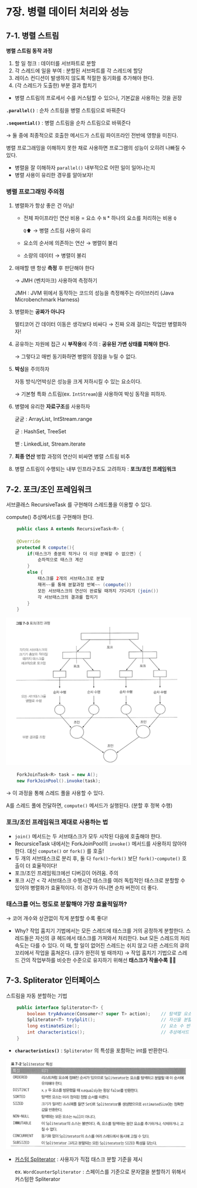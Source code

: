 # 7장. 병렬 데이터 처리와 성능

## 7-1. 병렬 스트림

**병렬 스트림 동작 과정**

1. 할 일 청크  : 데이터를 서브파트로 분할
2. 각 스레드에 일을 부여 : 분할된 서브파트를 각 스레드에 할당
3. 레이스 컨디션이 발생하지 않도록 적절한 동기화를 추가해야 한다.
4. (각 스레드가 도출한) 부분 결과 합치기

- 병렬 스트림의 프로세서 수를 커스텀할 수 있으나, 기본값을 사용하는 것을 권장

**`.parallel()`** : 순차 스트림을 병렬 스트림으로 바꿔준다

**`.sequential()`** : 병렬 스트림을 순차 스트림으로 바꿔준다

→ 둘 중에 최종적으로 호출한 메서드가 스트림 파이프라인 전반에 영향을 미친다.

병렬 프로그래밍을 이해하지 못한 채로 사용하면 프로그램의 성능이 오히려 나빠질 수 있다.

- 병렬을 잘 이해하자 `parallel()` 내부적으로 어떤 일이 일어나는지
- 병렬 사용이 유리한 경우를 알아보자!

### 병렬 프로그래밍 주의점

1. 병렬화가 항상 좋은 건 아님!
    - 전체 파이프라인 연산 비용 = 요소 수 `N` * 하나의 요소를 처리하는 비용 `Q`

      `Q`⬆️ → 병렬 스트림 사용이 유리

    - 요소의 순서에 의존하는 연산 → 병렬이 불리
    - 소량의 데이터 → 병렬이 불리

2. 애매할 땐 항상 **측정** 후 판단해야 한다

   → JMH (벤치마크) 사용하여 측정하기

   JMH : JVM 위에서 동작하는 코드의 성능을 측정해주는 라이브러리 (Java Microbenchmark Harness)

3. 병렬화는 **공짜가 아니다**

   멀티코어 간 데이터 이동은 생각보다 비싸다 → 진짜 오래 걸리는 작업만 병렬화하자!

4. 공유하는 자원에 접근 시 **부작용**에 주의 : **공유된 가변 상태를 피해야 한다.**

   → 그렇다고 매번 동기화하면 병렬의 장점을 누릴 수 없다.

5. **박싱**을 주의하자

   자동 방식/언박싱은 성능을 크게 저하시킬 수 있는 요소이다.

   → 기본형 특화 스트림(ex. `IntStream`)을 사용하여 박싱 동작을 피하자.

6. 병렬에 유리한 **자료구조**를 사용하자

   굳굳 : ArrayList, IntStream.range

   굳 : HashSet, TreeSet

   밷 : LinkedList, Stream.iterate

7. **최종 연산** 병합 과정의 연산이 비싸면 병렬 스트림 비추

8. 병렬 스트림이 수행되는 내부 인프라구조도 고려하자 : **포크/조인 프레임워크**

## 7-2. 포크/조인 프레임워크

서브클래스 RecursiveTask<R> 를 구현해야 스레드풀을 이용할 수 있다.

compute() 추상메서드를 구현해야 한다.

```java
    public class A extends RecursiveTask<R> {

    @Override
    protected R compute(){
        if(태스크가 충분히 작거나 더 이상 분해할 수 없으면) {
            순차적으로 태스크 계산
        }
        else {
            태스크를 2개의 서브태스크로 분할
            재귀~~를 통해 분할과정 반복~~ (compute())
            모든 서브태스크의 연산이 완료될 때까지 기다리기 (join())
            각 서브태스크의 결과를 합치기
        }
    }
```

![](../image/ch7-2.png)

```java
    ForkJoinTask<R> task = new A();
    new ForkJoinPool().invoke(task);
```

→ 이 과정을 통해 스레드 풀을 사용할 수 있다.

A를 스레드 풀에 전달하면, `compute()` 메서드가 실행된다. (분할 후 정복 수행)

### 포크/조인 프레임워크 제대로 사용하는 법

- `join()` 메서드는 두 서브태스크가 모두 시작된 다음에 호출해야 한다.
- RecursiceTask 내에서는 ForkJoinPool의 `invoke()` 메서드를 사용하지 않아야 한다.
  대신 `compute()` or `fork()` 를 호출!
- 두 개의 서브태스크로 분리 후, 둘 다 `fork()`-`fork()` 보단 `fork()`-`compute()` 호출이 더 효율적이다!
- 포크/조인 프레임워크에선 디버깅이 어려움. 주의
- 포크 시간 < 각 서브태스크 수행시간
  태스크를 여러 독립적인 태스크로 분할할 수 있어야
  병렬화가 효율적이다. 이 경우가 아니면 순차 버전이 더 좋다.
### 태스크를 어느 정도로 분할해야 가장 효율적일까?
→ 코어 개수와 상관없이 작게 분할할 수록 좋다!
- Why?
  작업 훔치기 기법에서는 모든 스레드에 태스크를 거의 공정하게 분할한다.
  스레드들은 자신의 큐 헤드에서 태스크를 가져와서 처리한다.
  but 모든 스레드의 처리 속도는 다를 수 있다.
  이 때, 할 일이 없어진 스레드는 쉬지 않고 다른 스레드의 큐의 꼬리에서 작업을 훔쳐온다. (큐가 완전히 빌 때까지)
  → 작업 훔치기 기법으로 스레드 간의 작업부하를 비슷한 수준으로 유지하기 위해선 **태스크가 작을수록** 👍🏻
## 7-3. Spliterator 인터페이스
스트림을 자동 분할하는 기법
```java
    public interface Spliterator<T> {
        boolean tryAdvance(Consumer<? super T> action);    // 탐색할 요소 남아있으면 -> true 반환
        Spliterator<T> trySplit();                         // 자신을 분할하여 두번째 Spliterator 생성
        long estimateSize();                               // 요소 수 반환
        int characteristics();                             // 추상메서드 (뒤에서 자세히 설명)
    } 
```

- **`characteristics()`** : `Spliterator` 의 특성을 포함하는 int를 반환한다.

![](../image/ch7-3.png)

- [커스텀 Spliterator](https://github.com/StudyRecords/modern-java-in-action/tree/main/src/main/java/ch7) : 사용자가 직접 태스크 분할 기준을 제시

  ex. `WordCounterSpliterator` : 스페이스를 기준으로 문자열을 분할하기 위해서 커스텀한 Spliterator